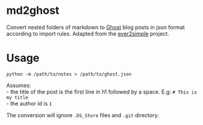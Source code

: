 # md2ghost
Convert nested folders of markdown to [Ghost](https://github.com/TryGhost/Ghost) blog posts in json format according to import rules.  Adapted from the [ever2simple](https://github.com/claytron/ever2simple) project.

# Usage
`python -m /path/to/notes > /path/to/ghost.json`

Assumes:  
\- the title of the post is the first line in h1 followed by a space. E.g:
`# This is my title`  
\- the author id is `1`

The conversion will ignore `.DS_Store` files and `.git` directory.
